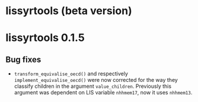 # lissyrtools (beta version)

# lissyrtools 0.1.5

## Bug fixes

* `transform_equivalise_oecd()` and respectively `implement_equivalise_oecd()` were now corrected for the way they classify children in the argument `value_children`.  Previously this argument was dependent on LIS variable `nhhmem17`, now it uses `nhhmem13`.
